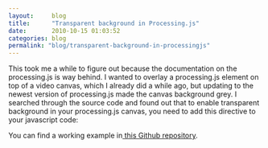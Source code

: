 ```yaml
---
layout:     blog
title:      "Transparent background in Processing.js"
date:       2010-10-15 01:03:52
categories: blog
permalink: "blog/transparent-background-in-processingjs"
---
```


This took me a while to figure out because the documentation on the processing.js is way behind. I wanted to overlay a processing.js element on top of a video canvas, which I already did a while ago, but updating to the newest version of processing.js made the canvas background grey. I searched through the source code and found out that to enable transparent background in your processing.js canvas, you need to add this directive to your javascript code:

<div class="wide-750">
  <script src="https://gist.github.com/2077169.js"> </script>
</div>

You can find a working example in<a target="_blank" href="http://github.com/runemadsen/ArduinoDocs"> this Github repository</a>.
